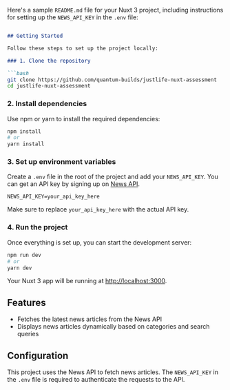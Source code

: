 Here's a sample `README.md` file for your Nuxt 3 project, including instructions for setting up the `NEWS_API_KEY` in the `.env` file:

```markdown

## Getting Started

Follow these steps to set up the project locally:

### 1. Clone the repository

```bash
git clone https://github.com/quantum-builds/justlife-nuxt-assessment
cd justlife-nuxt-assessment
```

### 2. Install dependencies

Use npm or yarn to install the required dependencies:

```bash
npm install
# or
yarn install
```

### 3. Set up environment variables

Create a `.env` file in the root of the project and add your `NEWS_API_KEY`. You can get an API key by signing up on [News API](https://newsapi.org/).

```env
NEWS_API_KEY=your_api_key_here
```

Make sure to replace `your_api_key_here` with the actual API key.

### 4. Run the project

Once everything is set up, you can start the development server:

```bash
npm run dev
# or
yarn dev
```

Your Nuxt 3 app will be running at [http://localhost:3000](http://localhost:3000).

## Features

- Fetches the latest news articles from the News API
- Displays news articles dynamically based on categories and search queries

## Configuration

This project uses the News API to fetch news articles. The `NEWS_API_KEY` in the `.env` file is required to authenticate the requests to the API.
